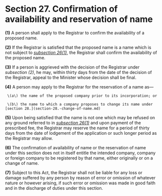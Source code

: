 # Section 27. Confirmation of availability and reservation of name

**\(1\)** A person shall apply to the Registrar to confirm the availability of a proposed name.

**\(2\)** If the Registrar is satisfied that the proposed name is a name which is not subject to [_subsection 26\(1\)_](section-26.-availability-of-name.md), the Registrar shall confirm the availability of the proposed name.

**\(3\)** If a person is aggrieved with the decision of the Registrar under _subsection \(2\)_, he may, within thirty days from the date of the decision of the Registrar, appeal to the Minister whose decision shall be final.

**\(4\)** A person may apply to the Registrar for the reservation of a name as—

     \(a\) the name of the proposed company prior to its incorporation; or

     \(b\) the name to which a company proposes to change its name under [section 28.](section-28.-change-of-name.md)

**\(5\)** Upon being satisfied that the name is not one which may be refused on any ground referred to in [_subsection 26\(1\)_](section-26.-availability-of-name.md) and upon payment of the prescribed fee, the Registrar may reserve the name for a period of thirty days from the date of lodgement of the application or such longer period as the Registrar may allow.

**\(6\)** The confirmation of availability of name or the reservation of name under this section does not in itself entitle the intended company, company or foreign company to be registered by that name, either originally or on a change of name.

**\(7\)** Subject to this Act, the Registrar shall not be liable for any loss or damage suffered by any person by reason of error or omission of whatever nature or however arising, if such error or omission was made in good faith and in the discharge of duties under this section.

